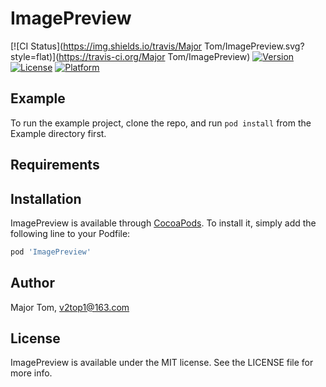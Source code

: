 # ImagePreview

[![CI Status](https://img.shields.io/travis/Major Tom/ImagePreview.svg?style=flat)](https://travis-ci.org/Major Tom/ImagePreview)
[![Version](https://img.shields.io/cocoapods/v/ImagePreview.svg?style=flat)](https://cocoapods.org/pods/ImagePreview)
[![License](https://img.shields.io/cocoapods/l/ImagePreview.svg?style=flat)](https://cocoapods.org/pods/ImagePreview)
[![Platform](https://img.shields.io/cocoapods/p/ImagePreview.svg?style=flat)](https://cocoapods.org/pods/ImagePreview)

## Example

To run the example project, clone the repo, and run `pod install` from the Example directory first.

## Requirements

## Installation

ImagePreview is available through [CocoaPods](https://cocoapods.org). To install
it, simply add the following line to your Podfile:

```ruby
pod 'ImagePreview'
```

## Author

Major Tom, v2top1@163.com

## License

ImagePreview is available under the MIT license. See the LICENSE file for more info.
